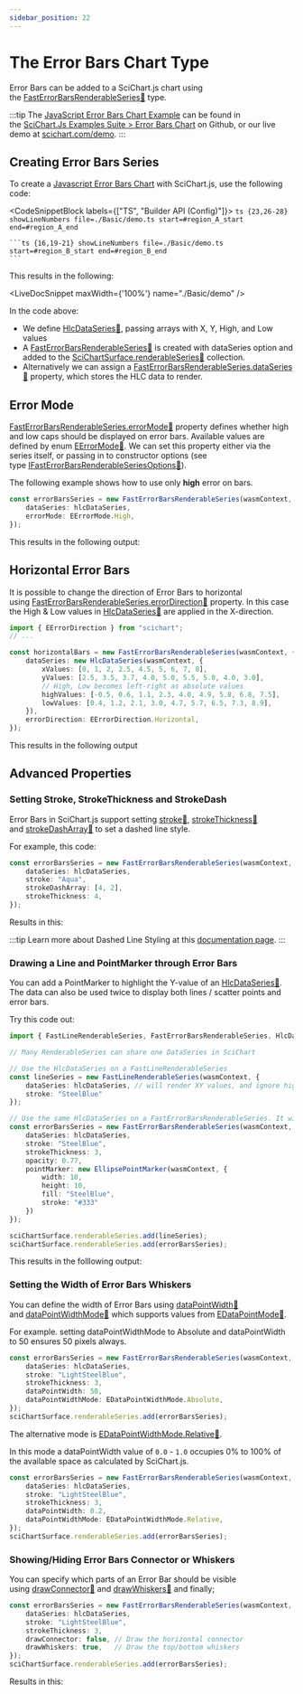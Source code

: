 ```yaml
---
sidebar_position: 22
---
```


# The Error Bars Chart Type

Error Bars can be added to a SciChart.js chart using the [FastErrorBarsRenderableSeries:blue_book:](https://www.scichart.com/documentation/js/current/typedoc/classes/fasterrorbarsrenderableseries.html) type.

:::tip
The [JavaScript Error Bars Chart Example](https://scichart.com/demo/javascript-error-bars-chart) can be found in the [SciChart.Js Examples Suite > Error Bars Chart](https://github.com/ABTSoftware/SciChart.JS.Examples/tree/master/Examples/src/components/Examples/Charts2D/BasicChartTypes/ErrorBarsChart) on Github, or our live demo at [scichart.com/demo](https://scichart.com/demo/javascript/error-bars-chart).
:::

<ChartFromSciChartDemo 
    src="https://www.scichart.com/demo/iframe/error-bars-chart"
    title="Error Bars Series Chart"
/>

## Creating Error Bars Series

To create a [Javascript Error Bars Chart](https://scichart.com/demo/javascript-error-bars-chart) with SciChart.js, use the following code:

<CodeSnippetBlock labels={["TS", "Builder API (Config)"]}>
    ```ts {23,26-28} showLineNumbers file=./Basic/demo.ts start=#region_A_start end=#region_A_end
    ```

    ```ts {16,19-21} showLineNumbers file=./Basic/demo.ts start=#region_B_start end=#region_B_end
    ```
</CodeSnippetBlock>

This results in the following:

<LiveDocSnippet maxWidth={'100%'} name="./Basic/demo" />

In the code above:

*   We define [HlcDataSeries:blue_book:](https://www.scichart.com/documentation/js/current/typedoc/classes/hlcdataseries.html), passing arrays with X, Y, High, and Low values
*   A [FastErrorBarsRenderableSeries:blue_book:](https://www.scichart.com/documentation/js/current/typedoc/classes/fasterrorbarsrenderableseries.html) is created with dataSeries option and added to the [SciChartSurface.renderableSeries:blue_book:](https://www.scichart.com/documentation/js/current/typedoc/classes/scichartsurface.html#renderableseries) collection.
*   Alternatively we can assign a [FastErrorBarsRenderableSeries.dataSeries:blue_book:](https://www.scichart.com/documentation/js/current/typedoc/classes/fasterrorbarsrenderableseries.html#dataseries) property, which stores the HLC data to render.

## Error Mode

[FastErrorBarsRenderableSeries.errorMode:blue_book:](https://www.scichart.com/documentation/js/current/typedoc/classes/fasterrorbarsrenderableseries.html#errormode) property defines whether high and low caps should be displayed on error bars. Available values are defined by enum [EErrorMode:blue_book:](https://www.scichart.com/documentation/js/current/typedoc/enums/eerrormode.html). We can set this property either via the series itself, or passing in to constructor options (see type [IFastErrorBarsRenderableSeriesOptions:blue_book:](https://www.scichart.com/documentation/js/current/typedoc/interfaces/ifasterrorbarsrenderableseriesoptions.html)).

The following example shows how to use only **high** error on bars.

```ts {3} showLineNumbers
const errorBarsSeries = new FastErrorBarsRenderableSeries(wasmContext, {
    dataSeries: hlcDataSeries,
    errorMode: EErrorMode.High,
});
```

This results in the following output:

<CenteredImageWrapper 
    src="https://www.scichart.com/documentation/js/current/images/RenderableSeries_ErrorBars_HighBars.png" 
    title="Error Bars Series with High Error Segments Only"
/>

## Horizontal Error Bars

It is possible to change the direction of Error Bars to horizontal using [FastErrorBarsRenderableSeries.errorDirection:blue_book:](https://www.scichart.com/documentation/js/current/typedoc/classes/fasterrorbarsrenderableseries.html#errordirection) property. In this case the High & Low values in [HlcDataSeries:blue_book:](https://www.scichart.com/documentation/js/current/typedoc/classes/hlcdataseries.html) are applied in the X-direction.

```ts {9-10,12} showLineNumbers
import { EErrorDirection } from "scichart";
// ...

const horizontalBars = new FastErrorBarsRenderableSeries(wasmContext, {
    dataSeries: new HlcDataSeries(wasmContext, {
        xValues: [0, 1, 2, 2.5, 4.5, 5, 6, 7, 8],
        yValues: [2.5, 3.5, 3.7, 4.0, 5.0, 5.5, 5.0, 4.0, 3.0],
        // High, Low becomes left-right as absolute values
        highValues: [-0.5, 0.6, 1.1, 2.3, 4.0, 4.9, 5.8, 6.8, 7.5],
        lowValues: [0.4, 1.2, 2.1, 3.0, 4.7, 5.7, 6.5, 7.3, 8.9],
    }),
    errorDirection: EErrorDirection.Horizontal,
});
```

This results in the following output

<CenteredImageWrapper 
    src="https://www.scichart.com/documentation/js/current/images/RenderableSeries_HorizontalErrorBars.png" 
    title="Horizontal ErrorBars"
/>

## Advanced Properties

### Setting Stroke, StrokeThickness and StrokeDash

Error Bars in SciChart.js support setting [stroke:blue_book:](https://www.scichart.com/documentation/js/current/typedoc/classes/fasterrorbarsrenderableseries.html#stroke), [strokeThickness:blue_book:](https://www.scichart.com/documentation/js/current/typedoc/classes/fasterrorbarsrenderableseries.html#strokethickness) and [strokeDashArray:blue_book:](https://www.scichart.com/documentation/js/current/typedoc/classes/fasterrorbarsrenderableseries.html#strokeddasharray) to set a dashed line style.

For example, this code:

```ts showLineNumbers
const errorBarsSeries = new FastErrorBarsRenderableSeries(wasmContext, {
    dataSeries: hlcDataSeries,
    stroke: "Aqua",
    strokeDashArray: [4, 2],
    strokeThickness: 4,
});
```

Results in this:

<CenteredImageWrapper 
    src="https://www.scichart.com/documentation/js/current/images/RenderableSeries_ErrorBars_DashedLines.png"
    title="Advanced properties on Error Bars - stroke, strokeThickness, strokeDashArray"
/>

:::tip
Learn more about Dashed Line Styling at this [documentation page](/2d-charts/styling-and-theming/style-chart-parts-in-code).
:::

### Drawing a Line and PointMarker through Error Bars

You can add a PointMarker to highlight the Y-value of an [HlcDataSeries:blue_book:](https://www.scichart.com/documentation/js/current/typedoc/classes/hlcdataseries.html). The data can also be used twice to display both lines / scatter points and error bars.

Try this code out:

```ts {3,7,13,17-22} showLineNumbers
import { FastLineRenderableSeries, FastErrorBarsRenderableSeries, HlcDataSeries, EllipsePointMarker  } from "scichart";

// Many RenderableSeries can share one DataSeries in SciChart

// Use the HlcDataSeries on a FastLineRenderableSeries
const lineSeries = new FastLineRenderableSeries(wasmContext, { 
    dataSeries: hlcDataSeries, // will render XY values, and ignore high/low values
    stroke: "SteelBlue" 
});

// Use the same HlcDataSeries on a FastErrorBarsRenderableSeries. It will render high/lows for error bars
const errorBarsSeries = new FastErrorBarsRenderableSeries(wasmContext, {
    dataSeries: hlcDataSeries,
    stroke: "SteelBlue",
    strokeThickness: 3,
    opacity: 0.77,
    pointMarker: new EllipsePointMarker(wasmContext, {
        width: 10,
        height: 10,
        fill: "SteelBlue",
        stroke: "#333"
    })
});

sciChartSurface.renderableSeries.add(lineSeries);
sciChartSurface.renderableSeries.add(errorBarsSeries);
```

This results in the folllowing output:

<CenteredImageWrapper 
    src="https://www.scichart.com/documentation/js/current/images/RenderableSeries_ErrorBars_andLines_PointMarker.png"
    title="Drawing a Line and PointMarkers through Error Bars"
/>

### Setting the Width of Error Bars Whiskers

You can define the width of Error Bars using [dataPointWidth:blue_book:](https://www.scichart.com/documentation/js/current/typedoc/classes/fasterrorbarsrenderableseries.html#datapointwidth) and [dataPointWidthMode:blue_book:](https://www.scichart.com/documentation/js/current/typedoc/classes/fasterrorbarsrenderableseries.html#datapointwidthmode) which supports values from [EDataPointMode:blue_book:](https://www.scichart.com/documentation/js/current/typedoc/enums/edatapointwidthmode.html).

For example. setting dataPointWidthMode to Absolute and dataPointWidth to 50 ensures 50 pixels always.

```ts {6} showLineNumbers
const errorBarsSeries = new FastErrorBarsRenderableSeries(wasmContext, {
    dataSeries: hlcDataSeries,
    stroke: "LightSteelBlue",
    strokeThickness: 3,
    dataPointWidth: 50,
    dataPointWidthMode: EDataPointWidthMode.Absolute,
});
sciChartSurface.renderableSeries.add(errorBarsSeries);
```

<CenteredImageWrapper 
    src="https://www.scichart.com/documentation/js/current/images/RenderableSeries_ErrorBars_ContantWidth.png" 
    title="Setting the Width of Error Bars Whiskers"
/>

The alternative mode is [EDataPointWidthMode.Relative:blue_book:](https://www.scichart.com/documentation/js/current/typedoc/enums/edatapointwidthmode.html). 

In this mode a dataPointWidth value of `0.0` - `1.0` occupies 0% to 100% of the available space as calculated by SciChart.js.

```ts {6} showLineNumbers
const errorBarsSeries = new FastErrorBarsRenderableSeries(wasmContext, {
    dataSeries: hlcDataSeries,
    stroke: "LightSteelBlue",
    strokeThickness: 3,
    dataPointWidth: 0.2,
    dataPointWidthMode: EDataPointWidthMode.Relative,
});
sciChartSurface.renderableSeries.add(errorBarsSeries);
```

<CenteredImageWrapper 
    src="https://www.scichart.com/documentation/js/current/images/RenderableSeries_ErrorBars_RelativeWidth.png"
    title="The Relative Width of Error Bars Whiskers"
/>

### Showing/Hiding Error Bars Connector or Whiskers 

You can specify which parts of an Error Bar should be visible using [drawConnector:blue_book:](https://www.scichart.com/documentation/js/current/typedoc/classes/fasterrorbarsrenderableseries.html#drawconnector) and [drawWhiskers:blue_book:](https://www.scichart.com/documentation/js/current/typedoc/classes/fasterrorbarsrenderableseries.html#drawwhiskers) and finally;

```ts {5-6} showLineNumbers
const errorBarsSeries = new FastErrorBarsRenderableSeries(wasmContext, {
    dataSeries: hlcDataSeries,
    stroke: "LightSteelBlue",
    strokeThickness: 3,
    drawConnector: false, // Draw the horizontal connector
    drawWhiskers: true,   // Draw the top/bottom whiskers
});
sciChartSurface.renderableSeries.add(errorBarsSeries);
```

Results in this:

<CenteredImageWrapper 
    src="https://www.scichart.com/documentation/js/current/images/RenderableSeries_ErrorBars_HidingParts.png" 
    title="Hiding Parts of Error Bars - Connector / Whiskers"
/>